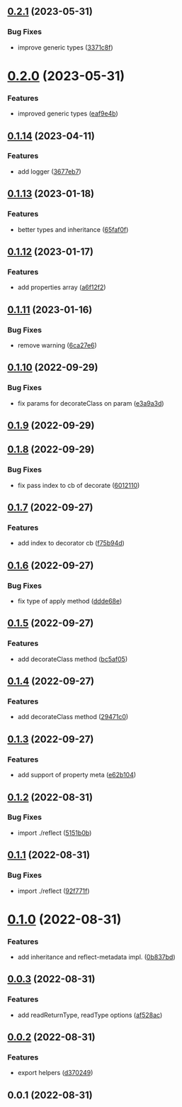 ## [0.2.1](https://github.com/prostojs/mate/compare/v0.2.0...v0.2.1) (2023-05-31)


### Bug Fixes

* improve generic types ([3371c8f](https://github.com/prostojs/mate/commit/3371c8f4228cbbbc20989ae30cb9ee5854717c3b))



# [0.2.0](https://github.com/prostojs/mate/compare/v0.1.14...v0.2.0) (2023-05-31)


### Features

* improved generic types ([eaf9e4b](https://github.com/prostojs/mate/commit/eaf9e4b509833302888caf85dd793a8ef0840cff))



## [0.1.14](https://github.com/prostojs/mate/compare/v0.1.13...v0.1.14) (2023-04-11)


### Features

* add logger ([3677eb7](https://github.com/prostojs/mate/commit/3677eb79d0843fa0c9cd001333fc95e02b59b90d))



## [0.1.13](https://github.com/prostojs/mate/compare/v0.1.12...v0.1.13) (2023-01-18)


### Features

* better types and inheritance ([65faf0f](https://github.com/prostojs/mate/commit/65faf0f24c0fa04973e5ca88f4ae0e2ae2e849c6))



## [0.1.12](https://github.com/prostojs/mate/compare/v0.1.11...v0.1.12) (2023-01-17)


### Features

* add properties array ([a6f12f2](https://github.com/prostojs/mate/commit/a6f12f2b14bfa5e9aa70b5ed2522ab445ea3db64))



## [0.1.11](https://github.com/prostojs/mate/compare/v0.1.10...v0.1.11) (2023-01-16)


### Bug Fixes

* remove warning ([6ca27e6](https://github.com/prostojs/mate/commit/6ca27e6c6f9014c612e86d984e4ddfa5e8dd5862))



## [0.1.10](https://github.com/prostojs/mate/compare/v0.1.9...v0.1.10) (2022-09-29)


### Bug Fixes

* fix params for decorateClass on param ([e3a9a3d](https://github.com/prostojs/mate/commit/e3a9a3dc427e9ca0585bd040c568c56813897660))



## [0.1.9](https://github.com/prostojs/mate/compare/v0.1.8...v0.1.9) (2022-09-29)



## [0.1.8](https://github.com/prostojs/mate/compare/v0.1.7...v0.1.8) (2022-09-29)


### Bug Fixes

* fix pass index to cb of decorate ([6012110](https://github.com/prostojs/mate/commit/6012110a9a6364b8906359a2b33022af83e8714e))



## [0.1.7](https://github.com/prostojs/mate/compare/v0.1.6...v0.1.7) (2022-09-27)


### Features

* add index to decorator cb ([f75b94d](https://github.com/prostojs/mate/commit/f75b94d3e24b1c42f25d4e1f151a5afdf8692313))



## [0.1.6](https://github.com/prostojs/mate/compare/v0.1.5...v0.1.6) (2022-09-27)


### Bug Fixes

* fix type of apply method ([ddde68e](https://github.com/prostojs/mate/commit/ddde68e9d54794d320be8976567bdc6cfe40ece2))



## [0.1.5](https://github.com/prostojs/mate/compare/v0.1.4...v0.1.5) (2022-09-27)


### Features

* add decorateClass method ([bc5af05](https://github.com/prostojs/mate/commit/bc5af0551b53bf07c9b6ffdcb625776174404707))



## [0.1.4](https://github.com/prostojs/mate/compare/v0.1.3...v0.1.4) (2022-09-27)


### Features

* add decorateClass method ([29471c0](https://github.com/prostojs/mate/commit/29471c0a0a8a303a4602657f99d1b6ff1c9f3a0f))



## [0.1.3](https://github.com/prostojs/mate/compare/v0.1.2...v0.1.3) (2022-09-27)


### Features

* add support of property meta ([e62b104](https://github.com/prostojs/mate/commit/e62b104dd5053ef5a26e3f56b464e7d6a350f691))



## [0.1.2](https://github.com/prostojs/mate/compare/v0.1.1...v0.1.2) (2022-08-31)


### Bug Fixes

* import ./reflect ([5151b0b](https://github.com/prostojs/mate/commit/5151b0b6fc7dfe6610cb1d7d4d583d787e6b8ed2))



## [0.1.1](https://github.com/prostojs/mate/compare/v0.1.0...v0.1.1) (2022-08-31)


### Bug Fixes

* import ./reflect ([92f771f](https://github.com/prostojs/mate/commit/92f771f17ff2d51dfa37d56a820868f7a3b0dc77))



# [0.1.0](https://github.com/prostojs/mate/compare/v0.0.3...v0.1.0) (2022-08-31)


### Features

* add inheritance and reflect-metadata impl. ([0b837bd](https://github.com/prostojs/mate/commit/0b837bd90889042f36e5ba8939ae8064ba7cd2bc))



## [0.0.3](https://github.com/prostojs/mate/compare/v0.0.2...v0.0.3) (2022-08-31)


### Features

* add readReturnType, readType options ([af528ac](https://github.com/prostojs/mate/commit/af528ac37db65ead803c75adae547c2b895c0542))



## [0.0.2](https://github.com/prostojs/mate/compare/v0.0.1...v0.0.2) (2022-08-31)


### Features

* export helpers ([d370249](https://github.com/prostojs/mate/commit/d370249bac535aa9cd0c1cf6b36a6d05f2194ff9))



## 0.0.1 (2022-08-31)



